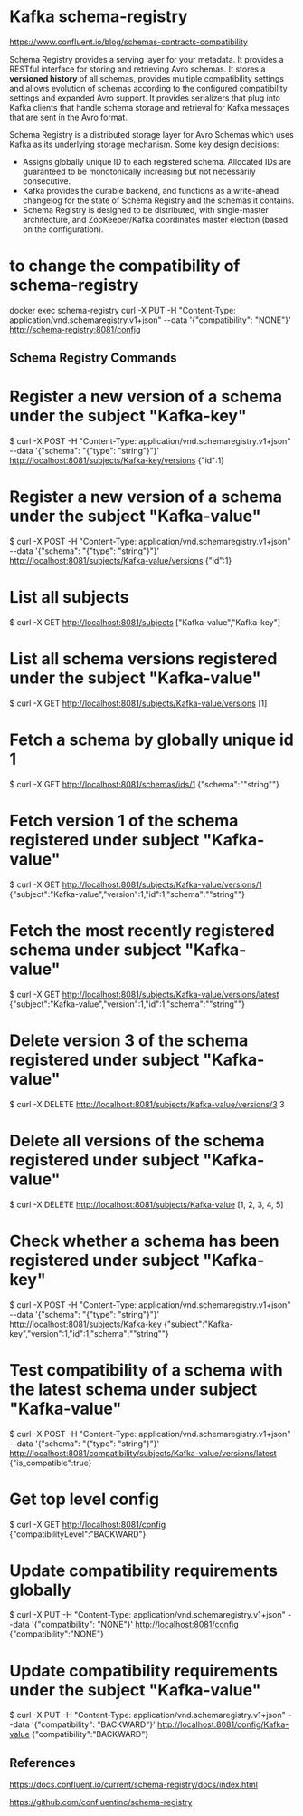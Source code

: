 # Kafka schema-registry

<https://www.confluent.io/blog/schemas-contracts-compatibility>

Schema Registry provides a serving layer for your metadata. It provides a RESTful interface for storing and retrieving Avro schemas. It stores a **versioned history** of all schemas, provides multiple compatibility settings and allows evolution of schemas according to the configured compatibility settings and expanded Avro support. It provides serializers that plug into Kafka clients that handle schema storage and retrieval for Kafka messages that are sent in the Avro format.

Schema Registry is a distributed storage layer for Avro Schemas which uses Kafka as its underlying storage mechanism. Some key design decisions:

- Assigns globally unique ID to each registered schema. Allocated IDs are guaranteed to be monotonically increasing but not necessarily consecutive.
- Kafka provides the durable backend, and functions as a write-ahead changelog for the state of Schema Registry and the schemas it contains.
- Schema Registry is designed to be distributed, with single-master architecture, and ZooKeeper/Kafka coordinates master election (based on the configuration).

# to change the compatibility of schema-registry

docker exec schema-registry curl -X PUT -H "Content-Type: application/vnd.schemaregistry.v1+json"
--data '{"compatibility": "NONE"}'
<http://schema-registry:8081/config>

## Schema Registry Commands

# Register a new version of a schema under the subject "Kafka-key"

$ curl -X POST -H "Content-Type: application/vnd.schemaregistry.v1+json"
--data '{"schema": "{"type": "string"}"}'
<http://localhost:8081/subjects/Kafka-key/versions>
{"id":1}

# Register a new version of a schema under the subject "Kafka-value"

$ curl -X POST -H "Content-Type: application/vnd.schemaregistry.v1+json"
--data '{"schema": "{"type": "string"}"}'
<http://localhost:8081/subjects/Kafka-value/versions>
{"id":1}

# List all subjects

$ curl -X GET <http://localhost:8081/subjects>
["Kafka-value","Kafka-key"]

# List all schema versions registered under the subject "Kafka-value"

$ curl -X GET <http://localhost:8081/subjects/Kafka-value/versions>
[1]

# Fetch a schema by globally unique id 1

$ curl -X GET <http://localhost:8081/schemas/ids/1>
{"schema":""string""}

# Fetch version 1 of the schema registered under subject "Kafka-value"

$ curl -X GET <http://localhost:8081/subjects/Kafka-value/versions/1>
{"subject":"Kafka-value","version":1,"id":1,"schema":""string""}

# Fetch the most recently registered schema under subject "Kafka-value"

$ curl -X GET <http://localhost:8081/subjects/Kafka-value/versions/latest>
{"subject":"Kafka-value","version":1,"id":1,"schema":""string""}

# Delete version 3 of the schema registered under subject "Kafka-value"

$ curl -X DELETE <http://localhost:8081/subjects/Kafka-value/versions/3>
3

# Delete all versions of the schema registered under subject "Kafka-value"

$ curl -X DELETE <http://localhost:8081/subjects/Kafka-value>
[1, 2, 3, 4, 5]

# Check whether a schema has been registered under subject "Kafka-key"

$ curl -X POST -H "Content-Type: application/vnd.schemaregistry.v1+json"
--data '{"schema": "{"type": "string"}"}'
<http://localhost:8081/subjects/Kafka-key>
{"subject":"Kafka-key","version":1,"id":1,"schema":""string""}

# Test compatibility of a schema with the latest schema under subject "Kafka-value"

$ curl -X POST -H "Content-Type: application/vnd.schemaregistry.v1+json"
--data '{"schema": "{"type": "string"}"}'
<http://localhost:8081/compatibility/subjects/Kafka-value/versions/latest>
{"is_compatible":true}

# Get top level config

$ curl -X GET <http://localhost:8081/config>
{"compatibilityLevel":"BACKWARD"}

# Update compatibility requirements globally

$ curl -X PUT -H "Content-Type: application/vnd.schemaregistry.v1+json"
--data '{"compatibility": "NONE"}'
<http://localhost:8081/config>
{"compatibility":"NONE"}

# Update compatibility requirements under the subject "Kafka-value"

$ curl -X PUT -H "Content-Type: application/vnd.schemaregistry.v1+json"
--data '{"compatibility": "BACKWARD"}'
<http://localhost:8081/config/Kafka-value>
{"compatibility":"BACKWARD"}

## References

<https://docs.confluent.io/current/schema-registry/docs/index.html>

<https://github.com/confluentinc/schema-registry>

